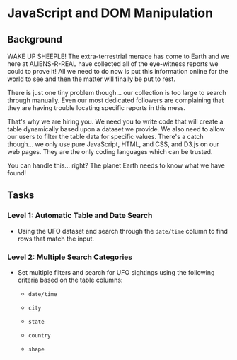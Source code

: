 # JavaScript and DOM Manipulation


## Background


WAKE UP SHEEPLE! The extra-terrestrial menace has come to Earth and we here at ALIENS-R-REAL have collected all of the eye-witness reports we could to prove it! All we need to do now is put this information online for the world to see and then the matter will finally be put to rest.

There is just one tiny problem though... our collection is too large to search through manually. Even our most dedicated followers are complaining that they are having trouble locating specific reports in this mess.

That's why we are hiring you. We need you to write code that will create a table dynamically based upon a dataset we provide. We also need to allow our users to filter the table data for specific values. There's a catch though... we only use pure JavaScript, HTML, and CSS, and D3.js on our web pages. They are the only coding languages which can be trusted.

You can handle this... right? The planet Earth needs to know what we have found!


## Tasks


### Level 1: Automatic Table and Date Search


* Using the UFO dataset and search through the `date/time` column to find rows that match the input.


### Level 2: Multiple Search Categories


* Set multiple filters and search for UFO sightings using the following criteria based on the table columns:

    * `date/time`
    
    * `city`
    
    * `state`
    
    * `country`
    
    * `shape`



